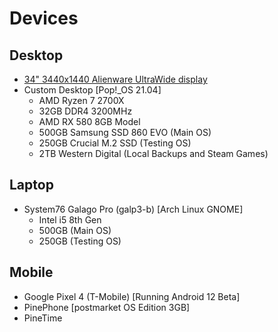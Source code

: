 # Devices

## Desktop 

- [34" 3440x1440 Alienware UltraWide display](https://www.newegg.com/p/N82E16824260555)
- Custom Desktop [Pop!_OS 21.04]
    - AMD Ryzen 7 2700X
    - 32GB DDR4 3200MHz
    - AMD RX 580 8GB Model
    - 500GB Samsung SSD 860 EVO (Main OS)
    - 250GB Crucial M.2 SSD (Testing OS)
    - 2TB Western Digital (Local Backups and Steam Games)

## Laptop

- System76 Galago Pro (galp3-b) [Arch Linux GNOME]
    - Intel i5 8th Gen
    - 500GB (Main OS)
    - 250GB (Testing OS)

## Mobile

- Google Pixel 4 (T-Mobile) [Running Android 12 Beta]
- PinePhone [postmarket OS Edition 3GB]
- PineTime